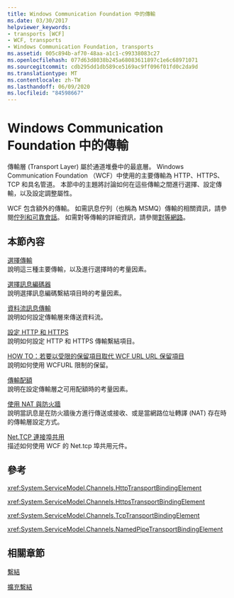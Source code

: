 ```yaml
---
title: Windows Communication Foundation 中的傳輸
ms.date: 03/30/2017
helpviewer_keywords:
- transports [WCF]
- WCF, transports
- Windows Communication Foundation, transports
ms.assetid: 005c894b-af70-48aa-a1c1-c99338083c27
ms.openlocfilehash: 077d63d8038b245a68083611897c1e6c68971071
ms.sourcegitcommit: cdb295dd1db589ce5169ac9ff096f01fd0c2da9d
ms.translationtype: MT
ms.contentlocale: zh-TW
ms.lasthandoff: 06/09/2020
ms.locfileid: "84598667"
---
```

# <a name="transports-in-windows-communication-foundation"></a>Windows Communication Foundation 中的傳輸
傳輸層 (Transport Layer) 屬於通道堆疊中的最底層。 Windows Communication Foundation （WCF）中使用的主要傳輸為 HTTP、HTTPS、TCP 和具名管道。 本節中的主題將討論如何在這些傳輸之間進行選擇、設定傳輸，以及設定調整屬性。  
  
 WCF 包含額外的傳輸。 如需訊息佇列（也稱為 MSMQ）傳輸的相關資訊，請參閱[佇列和可靠會話](queues-and-reliable-sessions.md)。 如需對等傳輸的詳細資訊，請參閱[對等網路](peer-to-peer-networking.md)。  
  
## <a name="in-this-section"></a>本節內容  
 [選擇傳輸](choosing-a-transport.md)  
 說明這三種主要傳輸，以及進行選擇時的考量因素。  
  
 [選擇訊息編碼器](choosing-a-message-encoder.md)  
 說明選擇訊息編碼繫結項目時的考量因素。  
  
 [資料流訊息傳輸](streaming-message-transfer.md)  
 說明如何設定傳輸層來傳送資料流。  
  
 [設定 HTTP 和 HTTPS](configuring-http-and-https.md)  
 說明如何設定 HTTP 和 HTTPS 傳輸繫結項目。  
  
 [HOW TO：若要以受限的保留項目取代 WCF URL URL 保留項目](how-to-replace-the-wcf-url-reservation-with-a-restricted-reservation.md)  
 說明如何使用 WCFURL 限制的保留。  
  
 [傳輸配額](transport-quotas.md)  
 說明在設定傳輸層之可用配額時的考量因素。  
  
 [使用 NAT 與防火牆](working-with-nats-and-firewalls.md)  
 說明當訊息是在防火牆後方進行傳送或接收、或是當網路位址轉譯 (NAT) 存在時的傳輸層設定方式。  
  
 [Net.TCP 連接埠共用](net-tcp-port-sharing.md)  
 描述如何使用 WCF 的 Net.tcp 埠共用元件。  
  
## <a name="reference"></a>參考  
 <xref:System.ServiceModel.Channels.HttpTransportBindingElement>  
  
 <xref:System.ServiceModel.Channels.HttpsTransportBindingElement>  
  
 <xref:System.ServiceModel.Channels.TcpTransportBindingElement>  
  
 <xref:System.ServiceModel.Channels.NamedPipeTransportBindingElement>  
  
## <a name="related-sections"></a>相關章節  
 [繫結](bindings.md)  
  
 [擴充繫結](../extending/extending-bindings.md)
